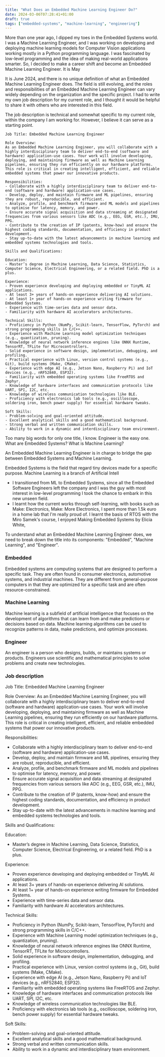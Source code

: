 ```yaml
---
title: "What Does an Embedded Machine Learning Engineer Do?"
date: 2024-03-06T07:28:41+01:00
draft: true
tags: ["embedded-systems", "machine-learning", "engineering"]
---
```


More than one year ago, I dipped my toes in the Embedded Systems world. I was a Machine Learning Engineer, and I was working on developing and deploying machine learning models for Computer Vision applications working mostly in a Python programming language. I was fascinated by low-level programming and the idea of making real-world applications smarter. So, I decided to make a career shift and become an Embedded Machine Learning Engineer. It is May 

It is June 2024, and there is no unique definition of what an Embedded Machine Learning Engineer does. The field is still evolving, and the roles and responsibilities of an Embedded Machine Learning Engineer can vary widely depending on the organization and the specific project.
I had to write my own job description for my current role, and I thought it would be helpful to share it with others who are interested in this field.

The job description is technical and somewhat specific to my current role, within the company I am working for. However, I believe it can serve as a starting point.

```
Job Title: Embedded Machine Learning Engineer
 
Role Overview:
As an Embedded Machine Learning Engineer, you will collaborate with a highly interdisciplinary team to deliver end-to-end (software and hardware) application-use cases. Your work will involve developing, deploying, and maintaining firmware as well as Machine Learning pipelines, ensuring they run efficiently on our hardware platforms. This role is critical in creating intelligent, efficient, and reliable embedded systems that power our innovative products.
 
Responsibilities:
- Collaborate with a highly interdisciplinary team to deliver end-to-end (software and hardware) application-use cases.
- Develop, deploy, and maintain firmware and ML pipelines, ensuring they are robust, reproducible, and efficient.
- Analyze, profile, and benchmark firmware and ML models and pipelines to optimise for latency, memory, and power.
- Ensure accurate signal acquisition and data streaming at designated frequencies from various sensors like ADC (e.g., EEG, GSR, etc.), IMU, PPG.
- Contribute to the creation of IP (patents, know-how) and ensure the highest coding standards, documentation, and efficiency in product development.
- Stay up-to-date with the latest advancements in machine learning and embedded systems technologies and tools.
 
Skills and Qualifications:
 
Education:
- Master’s degree in Machine Learning, Data Science, Statistics, Computer Science, Electrical Engineering, or a related field. PhD is a plus.
 
Experience:
- Proven experience developing and deploying embedded or TinyML AI applications.
- At least 3+ years of hands-on experience delivering AI solutions.
- At least 1+ year of hands-on experience writing firmware for Embedded Systems.
- Experience with time-series data and sensor data.
- Familiarity with hardware AI accelerators architectures.
 
Technical Skills:
- Proficiency in Python (NumPy, Scikit-learn, TensorFlow, PyTorch) and strong programming skills in C/C++.
- Experience with Machine Learning model optimization techniques (e.g., quantization, pruning).
- Knowledge of neural network inference engines like ONNX Runtime, TensorRT, TFLite for Microcontrollers.
- Solid experience in software design, implementation, debugging, and profiling.
- Practical experience with Linux, version control systems (e.g., Git), build systems (Make, CMake).
- Experience with edge AI (e.g., Jetson Nano, Raspberry Pi) and IoT devices (e.g., nRF52840, ESP32).
- Familiarity with embedded operating systems like FreeRTOS and Zephyr.
- Knowledge of hardware interfaces and communication protocols like UART, SPI, I2C, etc.
- Knowledge of wireless communication technologies like BLE.
- Proficiency with electronics lab tools (e.g., oscilloscope, soldering iron, bench power supply) for essential hardware tweaks.
 
Soft Skills:
- Problem-solving and goal-oriented attitude.
- Excellent analytical skills and a good mathematical background.
- Strong verbal and written communication skills.
- Ability to work in a dynamic and interdisciplinary team environment.
```

Too many big words for only one title, I know.
Engineer is the easy one.
What are Embedded Systems? What is Machine Learning?

An Embedded Machine Learning Engineer is in charge to bridge the gap between Embedded Systems and Machine Learning.

Embedded Systems is the field that regard tiny devices made for a specific purpose.
Machine Learning is a branch of Artificial Intell

- I transitioned from ML to Embedded Systems, since all the Embedded Software Engineers left the company and I was the guy with most interest in low-level programming I took the chance to embark in this new unseen field.
- I learnt how the current works through self-learning, with books such as Make: Electronics, Make: More Electronics, I spent more than 1.5k euro in a home lab that I'm really proud of. I learnt the basis of RTOS with the Miro Samek's course, I enjoyed Making Embedded Systems by Elicia White, 

To understand what an Embedded Machine Learning Engineer does, we need to break down the title into its components: "Embedded", "Machine Learning", and "Engineer".

### Embedded
Embedded systems are computing systems that are designed to perform a specific task. They are often found in consumer electronics, automotive systems, and industrial machines. They are different from general-purpose computers in that they are optimized for a specific task and are often resource-constrained.

### Machine Learning
Machine learning is a subfield of artificial intelligence that focuses on the development of algorithms that can learn from and make predictions or decisions based on data. Machine learning algorithms can be used to recognize patterns in data, make predictions, and optimize processes.

### Engineer
An engineer is a person who designs, builds, or maintains systems or products. Engineers use scientific and mathematical principles to solve problems and create new technologies.


### Job description

Job Title: Embedded Machine Learning Engineer

Role Overview:
As an Embedded Machine Learning Engineer, you will collaborate with a highly interdisciplinary team to deliver end-to-end (software and hardware) application-use cases. Your work will involve developing, deploying, and maintaining firmware as well as Machine Learning pipelines, ensuring they run efficiently on our hardware platforms. This role is critical in creating intelligent, efficient, and reliable embedded systems that power our innovative products.

Responsibilities:
- Collaborate with a highly interdisciplinary team to deliver end-to-end (software and hardware) application-use cases.
- Develop, deploy, and maintain firmware and ML pipelines, ensuring they are robust, reproducible, and efficient.
- Analyze, profile, and benchmark firmware and ML models and pipelines to optimise for latency, memory, and power.
- Ensure accurate signal acquisition and data streaming at designated frequencies from various sensors like ADC (e.g., EEG, GSR, etc.), IMU, PPG.
- Contribute to the creation of IP (patents, know-how) and ensure the highest coding standards, documentation, and efficiency in product development.
- Stay up-to-date with the latest advancements in machine learning and embedded systems technologies and tools.

Skills and Qualifications:

Education:
- Master’s degree in Machine Learning, Data Science, Statistics, Computer Science, Electrical Engineering, or a related field. PhD is a plus.

Experience:
- Proven experience developing and deploying embedded or TinyML AI applications.
- At least 3+ years of hands-on experience delivering AI solutions.
- At least 1+ year of hands-on experience writing firmware for Embedded Systems.
- Experience with time-series data and sensor data.
- Familiarity with hardware AI accelerators architectures.

Technical Skills:
- Proficiency in Python (NumPy, Scikit-learn, TensorFlow, PyTorch) and strong programming skills in C/C++.
- Experience with Machine Learning model optimization techniques (e.g., quantization, pruning).
- Knowledge of neural network inference engines like ONNX Runtime, TensorRT, TFLite for Microcontrollers.
- Solid experience in software design, implementation, debugging, and profiling.
- Practical experience with Linux, version control systems (e.g., Git), build systems (Make, CMake).
- Experience with edge AI (e.g., Jetson Nano, Raspberry Pi) and IoT devices (e.g., nRF52840, ESP32).
- Familiarity with embedded operating systems like FreeRTOS and Zephyr.
- Knowledge of hardware interfaces and communication protocols like UART, SPI, I2C, etc.
- Knowledge of wireless communication technologies like BLE.
- Proficiency with electronics lab tools (e.g., oscilloscope, soldering iron, bench power supply) for essential hardware tweaks.

Soft Skills:
- Problem-solving and goal-oriented attitude.
- Excellent analytical skills and a good mathematical background.
- Strong verbal and written communication skills.
- Ability to work in a dynamic and interdisciplinary team environment.

